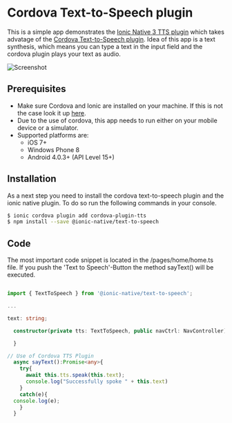 # Cordova Text-to-Speech plugin

This is a simple app demonstrates the [Ionic Native 3 TTS plugin](https://ionicframework.com/docs/native/text-to-speech/) which takes advatage of the [Cordova Text-to-Speech plugin](https://github.com/vilic/cordova-plugin-tts). Idea of this app is a text synthesis, which means you can type a text in the input field and the cordova plugin plays your text as audio. 

![Screenshot](https://github.com/GehirnWabbel/Cordova-Text-to-Speech-Demo/blob/master/screenshotTTS.png)

## Prerequisites
- Make sure Cordova and Ionic are installed on your machine. If this is not the case look it up [here](https://ionicframework.com/docs/v1/guide/installation.html).
- Due to the use of cordova, this app needs to run either on your mobile device or a simulator.
- Supported platforms are:
    - iOS 7+
    - Windows Phone 8
    - Android 4.0.3+ (API Level 15+)

## Installation
As a next step you need to install the cordova text-to-speech plugin and the ionic native plugin. To do so run the following commands in your console.

```sh
$ ionic cordova plugin add cordova-plugin-tts
$ npm install --save @ionic-native/text-to-speech
```
## Code
The most important code snippet is located in the /pages/home/home.ts file. If you push the 'Text to Speech'-Button the method sayText() will be executed. 

```typescript

import { TextToSpeech } from '@ionic-native/text-to-speech';

... 

text: string;

  constructor(private tts: TextToSpeech, public navCtrl: NavController) {

  }

// Use of Cordova TTS Plugin
  async sayText():Promise<any>{
    try{
      await this.tts.speak(this.text);
      console.log("Successfully spoke " + this.text)
    }
    catch(e){
  console.log(e);
    }
  }
```
